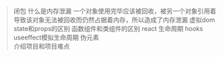 > 闭包
> 什么是内存泄漏
    一个对象使用完毕应该被回收，被另一个对象引用着导致该对象无法被回收而仍然占据着内存，所以造成了内存泄漏
> 虚拟dom
> state和props的区别
> 函数组件和类组件的区别
> react 生命周期
> hooks useeffect模拟生命周期
> 伪元素  
> 介绍项目和项目难点
